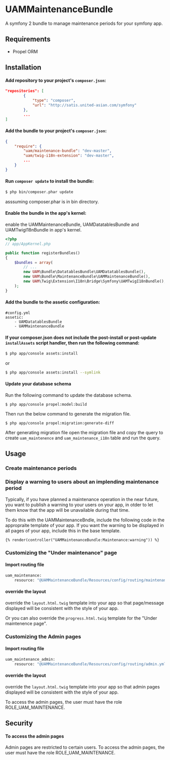 UAMMaintenanceBundle
===================

A symfony 2 bundle to manage maintenance periods for your symfony app.

Requirements
------------
* Propel ORM

Installation
------------

#### Add repository to your project's `composer.json`:

```json
"repositories": [
		{
			"type": "composer",
			"url": "http://satis.united-asian.com/symfony"
		},
		...
]
```

#### Add the bundle to your project's `composer.json`:

```json
{
    "require": {
        "uam/maintenance-bundle": "dev-master",
        "uam/twig-i18n-extension": "dev-master",
        ...
    }
}
```

#### Run `composer update` to install the bundle:

``` bash
$ php bin/composer.phar update
```
asssuming composer.phar is in bin directory.


#### Enable the bundle in the app's kernel:
enable the UAMMaintenanceBundle, UAMDatatablesBundle and UAMTwigI18nBundle in app's kernel.

``` php
<?php
// app/AppKernel.php

public function registerBundles()
{
    $bundles = array(
        // ...
        new UAM\Bundle\DatatablesBundle\UAMDatatablesBundle(),
        new UAM\Bundle\MaintenanceBundle\UAMMaintenanceBundle(),
        new UAM\Twig\Extension\I18n\Bridge\Symfony\UAMTwigI18nBundle(),
    );
}
```

#### Add the bundle to the assetic configuration:

```
#config.yml
assetic:
    - UAMDatatablesBundle
    - UAMMaintenanceBundle
```

#### If your composer.json does not include the post-install or post-update `installAssets` script handler, then run the following command:

``` bash
$ php app/console assets:install
```

or

``` bash
$ php app/console assets:install --symlink
```
#### Update your database schema

Run the following command to update the database schema.

```
$ php app/console propel:model:build
```

Then run the below command to generate the migration file.

```
$ php app/console propel:migration:generate-diff
```
After generating migration file open the migration file and copy the query to create `uam_maintenence` and `uam_maintenance_i18n` table and run the query. 

Usage
-----

### Create maintenance periods

### Display a warning to users about an implending maintenance period

Typically, if you have planned a maintenance operation in the near future, you want to publish a warning to your users on your app, in otder to let them know that the app will be unavailable during that time.

To do this with the UAMMaintenanceBndle, include the following code in the appropraite template of your app. If you want the warning to be displayed in all pages of your app, include this in the base template.

``` twig
{% render(controller("UAMMaintenanceBundle:Maintenance:warning")) %}
```

### Customizing the "Under maintenance" page
#### Import routing file

``` bash
uam_maintenance:
    resource: "@UAMMaintenanceBundle/Resources/config/routing/maintenance.yml"
```
#### override the layout
override the `layout.html.twig` template into your app so that page/message displayed will be consistent with the style of your app.

Or you can also override the `progress.html.twig` template for the "Under maintenence page". 

### Customizing the Admin pages
#### Import routing file

``` bash
uam_maintenance_admin:
    resource: "@UAMMaintenanceBundle/Resources/config/routing/admin.yml"
```
#### override the layout
override the `layout.html.twig` template into your app so that admin pages displayed will be consistent with the style of your app.

To access the admin pages, the user must have the role ROLE_UAM_MAINTENANCE.



Security
----

#### To access the admin pages

Admin pages are restricted to certain users. To access the admin pages, the user must have the role ROLE_UAM_MAINTENANCE.
